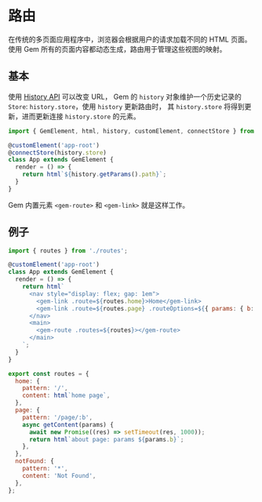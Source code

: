 # 路由

在传统的多页面应用程序中，浏览器会根据用户的请求加载不同的 HTML 页面。
使用 Gem 所有的页面内容都动态生成，路由用于管理这些视图的映射。

## 基本

使用 [History API](https://developer.mozilla.org/en-US/docs/Web/API/History) 可以改变 URL，
Gem 的 `history` 对象维护一个历史记录的 `Store`: `history.store`，使用 `history` 更新路由时，
其 `history.store` 将得到更新，进而更新连接 `history.store` 的元素。

```js
import { GemElement, html, history, customElement, connectStore } from '@mantou/gem';

@customElement('app-root')
@connectStore(history.store)
class App extends GemElement {
  render = () => {
    return html`${history.getParams().path}`;
  }
}
```

Gem 内置元素 `<gem-route>` 和 `<gem-link>` 就是这样工作。

## 例子

<gbp-sandpack dependencies="@mantou/gem">

```js index.js
import { routes } from './routes';

@customElement('app-root')
class App extends GemElement {
  render = () => {
    return html`
      <nav style="display: flex; gap: 1em">
        <gem-link .route=${routes.home}>Home</gem-link>
        <gem-link .route=${routes.page} .routeOptions=${{ params: { b: '1' } }}>About</gem-link>
      </nav>
      <main>
        <gem-route .routes=${routes}></gem-route>
      </main>
    `;
  }
}
```

```js routes.js
export const routes = {
  home: {
    pattern: '/',
    content: html`home page`,
  },
  page: {
    pattern: '/page/:b',
    async getContent(params) {
      await new Promise((res) => setTimeout(res, 1000));
      return html`about page: params ${params.b}`;
    },
  },
  notFound: {
    pattern: '*',
    content: 'Not Found',
  },
};
```

</gbp-sandpack>
